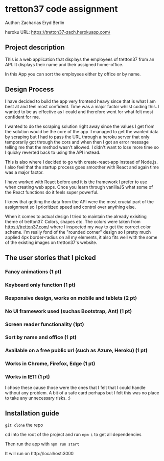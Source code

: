 # tretton37 code assignment

Author: Zacharias Eryd Berlin

heroku URL: https://tretton37-zach.herokuapp.com/


## Project description

This is a web application that displays the employees of tretton37 from an API.
It displays their name and their assigned home-office.

In this App you can sort the employees either by office or by name.

## Design Process

I have decided to build the app very frontend heavy since that is what I am best at and feel most confident.
Time was a major factor whilst coding this. I wanted to be as effective as I could and therefore went for what felt most confident for me.

I wanted to do the scraping solution right away since the values I get from the solution would be the core of the app. I managed to get the wanted data by scraping but I had to pass the URL through a heroku server that only temporarily got through the cors and when then I got an error message telling me that the method wasn't allowed. I didn't want to lose more time so I quicky reverted back to using the API instead.

This is also where I decided to go with create-react-app instead of Node.js. I also feel that the startup process goes smoother with React and again time was a major factor.

I have worked with React before and it is the framework I prefer to use when creating web apps. Once you learn through vanillaJS what some of the React functions do it feels super powerful.

I knew that getting the data from the API were the most crucial part of the assignment so I prioritized speed and control over anything else.

When it comes to actual design I tried to maintain the already exisiting theme of tretton37. Colors, shapes etc.
The colors were taken from https://tretton37.com/ where I inspected my way to get the correct color scheme.
I'm really fond of the "rounded corner" design so I pretty much applied 4px border-radius on all my elements, it also fits well with the some of the existing images on tretton37's website.

## The user stories that I picked

### Fancy animations (1 pt)

### Keyboard only function (1 pt)

### Responsive design, works on mobile and tablets (2 pt)

### No UI framework used (suchas Bootstrap, Ant) (1 pt)

### Screen reader functionality (1pt)

### Sort by name and office (1 pt)

### Available on a free public url (such as Azure, Heroku) (1 pt)

### Works in Chrome, Firefox, Edge (1 pt)

### Works in IE11 (1 pt)

I chose these cause those were the ones that I felt that I could handle without any problem. A bit of a safe card perhaps but I felt this was no place to take any unnecessary risks. :)

## Installation guide
```git clone``` the repo

cd into the root of the project and run ```npm i``` to get all dependencies

Then run the app with ```npm run start```

It will run on http://localhost:3000
